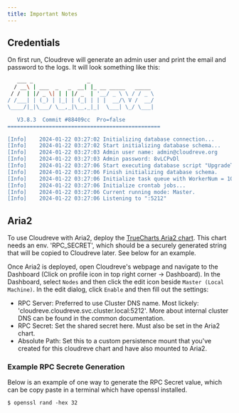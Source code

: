 ```yaml
---
title: Important Notes
---
```


## Credentials

On first run, Cloudreve will generate an admin user and print the email and password to the logs. It will look something like this:

```bash
   ___ _                 _
  / __\ | ___  _   _  __| |_ __ _____   _____
 / /  | |/ _ \| | | |/ _  | '__/ _ \ \ / / _ \
/ /___| | (_) | |_| | (_| | | |  __/\ V /  __/
\____/|_|\___/ \__,_|\__,_|_|  \___| \_/ \___|

   V3.8.3  Commit #88409cc  Pro=false
================================================

[Info]    2024-01-22 03:27:02 Initializing database connection...
[Info]    2024-01-22 03:27:02 Start initializing database schema...
[Info]    2024-01-22 03:27:03 Admin user name: admin@cloudreve.org
[Info]    2024-01-22 03:27:03 Admin password: 8vLCPvDl
[Info]    2024-01-22 03:27:06 Start executing database script "UpgradeTo3.4.0".
[Info]    2024-01-22 03:27:06 Finish initializing database schema.
[Info]    2024-01-22 03:27:06 Initialize task queue with WorkerNum = 10
[Info]    2024-01-22 03:27:06 Initialize crontab jobs...
[Info]    2024-01-22 03:27:06 Current running mode: Master.
[Info]    2024-01-22 03:27:06 Listening to ":5212"
```

## Aria2

To use Cloudreve with Aria2, deploy the [TrueCharts Aria2 chart](/charts/stable/aria2/). This chart needs an env. 'RPC_SECRET', which should be a securely generated string that will be copied to Cloudreve later. See below for an example.

Once Aria2 is deployed, open Cloudreve's webpage and navigate to the Dashboard (Click on profile icon in top right corner -> Dashboard). In the Dashboard, select `Nodes` and then click the edit icon beside `Master (Local Machine)`. In the edit dialog, click `Enable` and then fill out the settings:

- RPC Server: Preferred to use Cluster DNS name. Most lickely: 'cloudreve.cloudreve.svc.cluster.local:5212'. More about internal cluster DNS can be found in the common documentation.
- RPC Secret: Set the shared secret here. Must also be set in the Aria2 chart.
- Absolute Path: Set this to a custom persistence mount that you've created for this cloudreve chart and have also mounted to Aria2.

### Example RPC Secrete Generation

Below is an example of one way to generate the RPC Secret value, which can be copy paste in a terminal which have openssl installed.

```
$ openssl rand -hex 32
```
